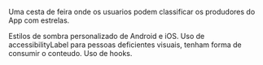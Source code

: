 Uma cesta de feira onde os usuarios podem classificar os produdores do App com estrelas.

Estilos de sombra personalizado de Android e iOS.
Uso de accessibilityLabel para pessoas deficientes visuais, tenham forma de consumir o conteudo.
Uso de hooks.